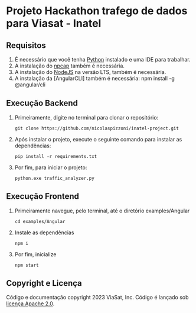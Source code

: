 # Projeto Hackathon trafego de dados para Viasat - Inatel

## Requisitos
1. É necessário que você tenha [Python](https://www.python.org/downloads/) instalado e uma IDE para trabalhar.
2. A instalação do [npcap](https://npcap.com/#download) também é necessária.
3. A instalação do [NodeJS](https://nodejs.org/en) na versão LTS, também é necessária.
4. A instalação da [AngularCLI] também é necessária: npm install -g @angular/cli

## Execução Backend
1. Primeiramente, digite no terminal para clonar o repositório:
    ```
    git clone https://github.com/nicolaspizzoni/inatel-project.git
    ```

2. Após instalar o projeto, execute o seguinte comando para instalar as dependências:
    ```
    pip install -r requirements.txt
    ```
3. Por fim, para iniciar o projeto:
    ```
    python.exe traffic_analyzer.py

## Execução Frontend
1. Primeiramente navegue, pelo terminal, até o diretório examples/Angular
    ```
    cd examples/Angular
    ```
2. Instale as dependências
    ```
    npm i
    ```
3. Por fim, inicialize
    ```
    npm start
    ```
## Copyright e Licença
Código e documentação copyright 2023 ViaSat, Inc. Código é lançado sob [licença Apache 2.0](https://github.com/Viasat/Viasat-NetworkTrafficMeter/blob/main/LICENSE).
